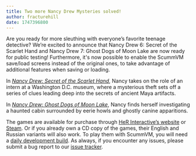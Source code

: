 ```yaml
---
title: Two more Nancy Drew Mysteries solved!
author: fracturehill
date: 1747396800
---
```


Are you ready for more sleuthing with everyone’s favorite teenage detective? We’re excited to announce that Nancy Drew 6: Secret of the Scarlet Hand and Nancy Drew 7: Ghost Dogs of Moon Lake are now ready for public testing! Furthermore, it's now possible to enable the ScummVM save/load screens instead of the original ones, to take advantage of additional features when saving or loading.

In [_Nancy Drew: Secret of the Scarlet Hand_](https://wiki.scummvm.org/index.php?title=Nancy_Drew:_Secret_of_the_Scarlet_Hand), Nancy takes on the role of an intern at a Washington D.C. museum, where a mysterious theft sets off a series of clues leading deep into the secrets of ancient Maya artifacts. 

In [_Nancy Drew: Ghost Dogs of Moon Lake_](https://wiki.scummvm.org/index.php?title=Nancy_Drew:_Ghost_Dogs_of_Moon_Lake), Nancy finds herself investigating a haunted cabin surrounded by eerie howls and ghostly canine apparitions.

The games are available for purchase through [HeR Interactive’s website](https://www.herinteractive.com/shop-games/all-games/) or [Steam](https://store.steampowered.com/search/?term=nancy+drew). Or if you already own a CD copy of the games, their English and Russian variants will also work. To play them with ScummVM, you will need a [daily development build](https://www.scummvm.org/downloads/#daily). As always, if you encounter any issues, please submit a bug report to our [issue tracker](https://bugs.scummvm.org/).
